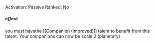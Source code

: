 Activation: Passive
Ranked: No
##### effect
you must havethe [[Companion (Improved)]] talent to benefit from this talent. Your companions can now be scale 2 (planetary)
